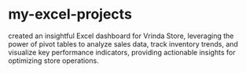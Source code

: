 # my-excel-projects
 created an insightful Excel dashboard for Vrinda Store, leveraging the power of pivot tables to analyze sales data, track inventory trends, and visualize key performance indicators, providing actionable insights for optimizing store operations.
